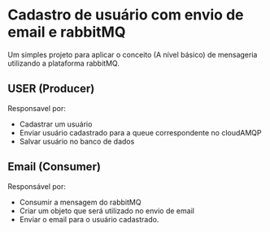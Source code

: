 # Cadastro de usuário com envio de email e rabbitMQ

Um simples projeto para aplicar o conceito (A nível básico) de mensageria  utilizando a plataforma rabbitMQ.




## USER (Producer)
Responsavel por: 
- Cadastrar um usuário
- Enviar usuário cadastrado para a queue correspondente no cloudAMQP 
- Salvar usuário no banco de dados

## Email (Consumer)
Responsável por: 
- Consumir a mensagem do rabbitMQ
- Criar um objeto que será utilizado no envio de email
- Enviar o email para o usuário cadastrado.


